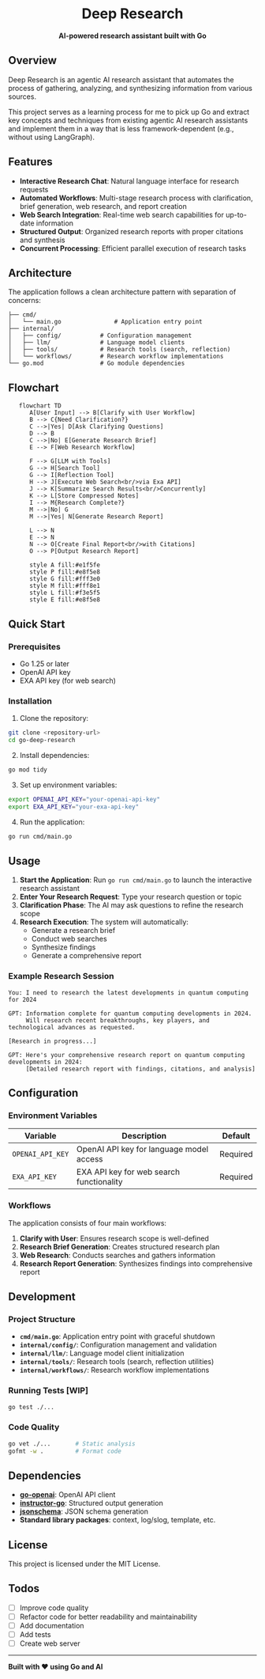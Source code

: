 <div align="center">

# Deep Research

**AI-powered research assistant built with Go**

</div>

## Overview

Deep Research is an agentic AI research assistant that automates the process of gathering, analyzing, and synthesizing information from various sources.

This project serves as a learning process for me to pick up Go and extract key concepts and techniques from existing agentic AI research assistants and implement them in a way that is less framework-dependent (e.g., without using LangGraph).

## Features

- **Interactive Research Chat**: Natural language interface for research requests
- **Automated Workflows**: Multi-stage research process with clarification, brief generation, web research, and report creation
- **Web Search Integration**: Real-time web search capabilities for up-to-date information
- **Structured Output**: Organized research reports with proper citations and synthesis
- **Concurrent Processing**: Efficient parallel execution of research tasks

## Architecture

The application follows a clean architecture pattern with separation of concerns:

```
├── cmd/
│   └── main.go               # Application entry point
├── internal/
│   ├── config/           # Configuration management
│   ├── llm/              # Language model clients
│   ├── tools/            # Research tools (search, reflection)
│   └── workflows/        # Research workflow implementations
└── go.mod                # Go module dependencies
```

## Flowchart

```mermaid
   flowchart TD
      A[User Input] --> B[Clarify with User Workflow]
      B --> C{Need Clarification?}
      C -->|Yes| D[Ask Clarifying Questions]
      D --> B
      C -->|No| E[Generate Research Brief]
      E --> F[Web Research Workflow]

      F --> G[LLM with Tools]
      G --> H[Search Tool]
      G --> I[Reflection Tool]
      H --> J[Execute Web Search<br/>via Exa API]
      J --> K[Summarize Search Results<br/>Concurrently]
      K --> L[Store Compressed Notes]
      I --> M{Research Complete?}
      M -->|No| G
      M -->|Yes| N[Generate Research Report]

      L --> N
      E --> N
      N --> O[Create Final Report<br/>with Citations]
      O --> P[Output Research Report]

      style A fill:#e1f5fe
      style P fill:#e8f5e8
      style G fill:#fff3e0
      style M fill:#fff8e1
      style L fill:#f3e5f5
      style E fill:#e8f5e8
```

## Quick Start

### Prerequisites

- Go 1.25 or later
- OpenAI API key
- EXA API key (for web search)

### Installation

1. Clone the repository:
```bash
git clone <repository-url>
cd go-deep-research
```

2. Install dependencies:
```bash
go mod tidy
```

3. Set up environment variables:
```bash
export OPENAI_API_KEY="your-openai-api-key"
export EXA_API_KEY="your-exa-api-key"
```

4. Run the application:
```bash
go run cmd/main.go
```

## Usage

1. **Start the Application**: Run `go run cmd/main.go` to launch the interactive research assistant
2. **Enter Your Research Request**: Type your research question or topic
3. **Clarification Phase**: The AI may ask questions to refine the research scope
4. **Research Execution**: The system will automatically:
   - Generate a research brief
   - Conduct web searches
   - Synthesize findings
   - Generate a comprehensive report

### Example Research Session

```
You: I need to research the latest developments in quantum computing for 2024

GPT: Information complete for quantum computing developments in 2024. 
     Will research recent breakthroughs, key players, and technological advances as requested.

[Research in progress...]

GPT: Here's your comprehensive research report on quantum computing developments in 2024:
     [Detailed research report with findings, citations, and analysis]
```

## Configuration

### Environment Variables

| Variable | Description | Default |
|----------|-------------|---------|
| `OPENAI_API_KEY` | OpenAI API key for language model access | Required |
| `EXA_API_KEY` | EXA API key for web search functionality | Required |

### Workflows

The application consists of four main workflows:

1. **Clarify with User**: Ensures research scope is well-defined
2. **Research Brief Generation**: Creates structured research plan
3. **Web Research**: Conducts searches and gathers information
4. **Research Report Generation**: Synthesizes findings into comprehensive report

## Development

### Project Structure

- **`cmd/main.go`**: Application entry point with graceful shutdown
- **`internal/config/`**: Configuration management and validation
- **`internal/llm/`**: Language model client initialization
- **`internal/tools/`**: Research tools (search, reflection utilities)
- **`internal/workflows/`**: Research workflow implementations

### Running Tests [WIP]

```bash
go test ./...
```

### Code Quality

```bash
go vet ./...       # Static analysis
gofmt -w .         # Format code
```

## Dependencies

- **[go-openai](https://github.com/sashabaranov/go-openai)**: OpenAI API client
- **[instructor-go](https://github.com/instructor-ai/instructor-go)**: Structured output generation
- **[jsonschema](https://github.com/invopop/jsonschema)**: JSON schema generation
- **Standard library packages**: context, log/slog, template, etc.

## License

This project is licensed under the MIT License.

## Todos

- [ ] Improve code quality
- [ ] Refactor code for better readability and maintainability
- [ ] Add documentation
- [ ] Add tests
- [ ] Create web server

---

**Built with ❤️ using Go and AI**
